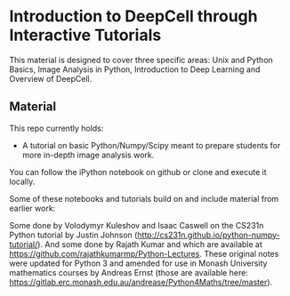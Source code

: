 # Introduction to DeepCell through Interactive Tutorials

This material is designed to cover three specific areas: Unix and Python Basics, Image Analysis in Python, Introduction to Deep Learning and Overview of DeepCell.

## Material

This repo currently holds:

* A tutorial on basic Python/Numpy/Scipy meant to prepare students for more in-depth image analysis work.

You can follow the iPython notebook on github or clone and execute it locally.

Some of these notebooks and tutorials build on and include material from earlier work: 

Some done by Volodymyr Kuleshov and Isaac Caswell on the CS231n Python tutorial by Justin Johnson (http://cs231n.github.io/python-numpy-tutorial/).
And some done by Rajath Kumar and which are available at https://github.com/rajathkumarmp/Python-Lectures. These original notes were updated for Python 3 and amended for use in Monash University mathematics courses by Andreas Ernst (those are available here: https://gitlab.erc.monash.edu.au/andrease/Python4Maths/tree/master).

